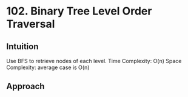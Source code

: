 # 102. Binary Tree Level Order Traversal

## Intuition
Use BFS to retrieve nodes of each level.
Time Complexity: O(n)
Space Complexity: average case is O(n)

## Approach